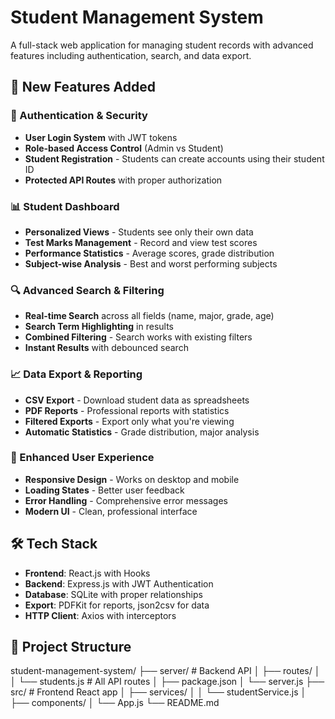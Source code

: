 # Student Management System

A full-stack web application for managing student records with advanced features including authentication, search, and data export.

## 🚀 New Features Added

### 🔐 Authentication & Security
- **User Login System** with JWT tokens
- **Role-based Access Control** (Admin vs Student)
- **Student Registration** - Students can create accounts using their student ID
- **Protected API Routes** with proper authorization

### 📊 Student Dashboard
- **Personalized Views** - Students see only their own data
- **Test Marks Management** - Record and view test scores
- **Performance Statistics** - Average scores, grade distribution
- **Subject-wise Analysis** - Best and worst performing subjects

### 🔍 Advanced Search & Filtering
- **Real-time Search** across all fields (name, major, grade, age)
- **Search Term Highlighting** in results
- **Combined Filtering** - Search works with existing filters
- **Instant Results** with debounced search

### 📈 Data Export & Reporting
- **CSV Export** - Download student data as spreadsheets
- **PDF Reports** - Professional reports with statistics
- **Filtered Exports** - Export only what you're viewing
- **Automatic Statistics** - Grade distribution, major analysis

### 🎯 Enhanced User Experience
- **Responsive Design** - Works on desktop and mobile
- **Loading States** - Better user feedback
- **Error Handling** - Comprehensive error messages
- **Modern UI** - Clean, professional interface

## 🛠️ Tech Stack

- **Frontend**: React.js with Hooks
- **Backend**: Express.js with JWT Authentication
- **Database**: SQLite with proper relationships
- **Export**: PDFKit for reports, json2csv for data
- **HTTP Client**: Axios with interceptors

## 📁 Project Structure

student-management-system/
├── server/ # Backend API
│ ├── routes/
│ │ └── students.js # All API routes
│ ├── package.json
│ └── server.js
├── src/ # Frontend React app
│ ├── services/
│ │ └── studentService.js
│ ├── components/
│ └── App.js
└── README.md